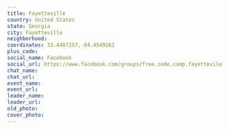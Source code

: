 ```yaml
---
title: Fayetteville
country: United States
state: Georgia
city: Fayetteville
neighborhood: 
coordinates: 33.4487257,-84.4549262
plus_code:
social_name: Facebook
social_url: https://www.facebook.com/groups/free.code.camp.fayettevile.ga
chat_name:
chat_url:
event_name:
event_url:
leader_name:
leader_url:
old_photo: 
cover_photo:
---
```

